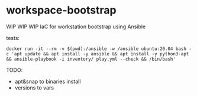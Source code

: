 # workspace-bootstrap
WIP WIP WIP
IaC for workstation bootstrap using Ansible

tests:
```
docker run -it --rm -v $(pwd):/ansible -w /ansible ubuntu:20.04 bash -c 'apt update && apt install -y ansible && apt install -y python3-apt && ansible-playbook -i inventory/ play.yml --check && /bin/bash'
```

TODO:
- apt&snap to binaries install
- versions to vars 
